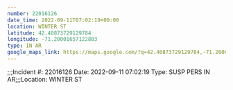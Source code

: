 ```yaml
---
number: 22016126
date_time: 2022-09-11T07:02:19+00:00
location: WINTER ST
latitude: 42.40873729129784
longitude: -71.20001657122803
type: IN AR
google_maps_link: https://maps.google.com/?q=42.40873729129784,-71.20001657122803
---
```


;;;Incident #: 22016126   Date: 2022-09-11 07:02:19    Type: SUSP PERS IN AR;;;Location: WINTER ST
